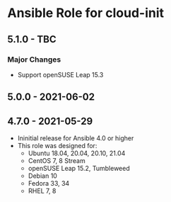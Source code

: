 # Ansible Role for cloud-init

## 5.1.0 - TBC

### Major Changes

  - Support openSUSE Leap 15.3

## 5.0.0 - 2021-06-02

## 4.7.0 - 2021-05-29

  - Ininitial release for Ansible 4.0 or higher
  - This role was designed for:
      - Ubuntu 18.04, 20.04, 20.10, 21.04
      - CentOS 7, 8 Stream
      - openSUSE Leap 15.2, Tumbleweed
      - Debian 10
      - Fedora 33, 34
      - RHEL 7, 8
